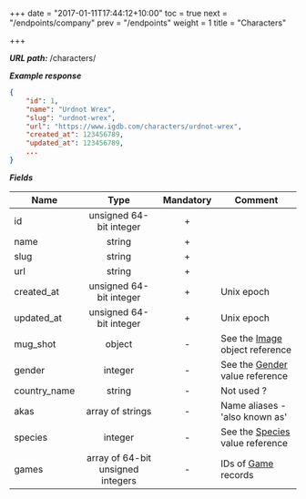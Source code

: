 +++
date = "2017-01-11T17:44:12+10:00"
toc = true
next = "/endpoints/company"
prev = "/endpoints"
weight = 1
title = "Characters"

+++

***URL path:*** /characters/

***Example response***

```json
{
    "id": 1,
    "name": "Urdnot Wrex",
    "slug": "urdnot-wrex",
    "url": "https://www.igdb.com/characters/urdnot-wrex",
    "created_at": 123456789,
    "updated_at": 123456789,
    ...
}
```

***Fields***

| Name         | Type                              | Mandatory | Comment |
| ------------ |:---------------------------------:|:---------:| ------- |
| id           | unsigned 64-bit integer           |     +     ||
| name         | string                            |     +     ||
| slug         | string                            |     +     ||
| url          | string                            |     +     ||
| created_at   | unsigned 64-bit integer           |     +     | Unix epoch |
| updated_at   | unsigned 64-bit integer           |     +     | Unix epoch |
| mug_shot     | object                            |     -     | See the [Image](../../misc-objects/image) object reference |
| gender       | integer                           |     -     | See the [Gender](../../enum-fields/gender) value reference |
| country_name | string                            |     -     | Not used ? |
| akas         | array of strings                  |     -     | Name aliases - 'also known as' |
| species      | integer                           |     -     | See the [Species](../../enum-fields/species) value reference |
| games        | array of 64-bit unsigned integers |     -     | IDs of [Game](../game) records |
